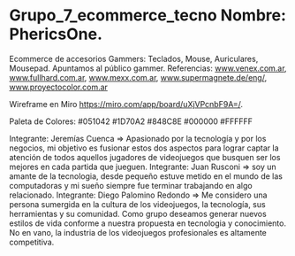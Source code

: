 # Grupo_7_ecommerce_tecno  Nombre: PhericsOne.
Ecommerce de accesorios Gammers: Teclados, Mouse, Auriculares, Mousepad.
Apuntamos al público gammer.
Referencias: www.venex.com.ar, www.fullhard.com.ar, www.mexx.com.ar, www.supermagnete.de/eng/, www.proyectocolor.com.ar

Wireframe en Miro https://miro.com/app/board/uXjVPcnbF9A=/.

Paleta de Colores:
#051042
#1D70A2
#848C8E
#000000
#FFFFFF





Integrante: Jeremías Cuenca => Apasionado por la tecnología y por los negocios, mi objetivo es fusionar estos dos aspectos para lograr captar la atención de todos aquellos jugadores de videojuegos que busquen ser los mejores en cada partida que jueguen. 
Integrante: Juan Rusconi => soy un amante de la tecnologia, desde pequeño estuve metido en el mundo de las computadoras y mi sueño siempre fue terminar trabajando en algo relacionado.
Integrante: Diego Palomino Redondo => Me considero una persona sumergida en la cultura de los videojuegos, la tecnología, sus herramientas y su comunidad. Como grupo deseamos generar nuevos estilos de vida conforme a nuestra propuesta en tecnologia y conocimiento. No en vano, la industria de los videojuegos profesionales es altamente competitiva.
